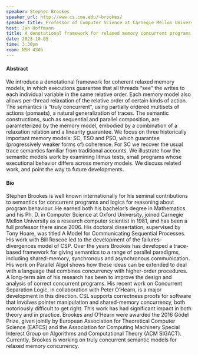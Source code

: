 ```yaml
---
speaker: Stephen Brookes
speaker_url: http://www.cs.cmu.edu/~brookes/
speaker_title: Professor of Computer Science at Carnegie Mellon University
host: Jan Hoffmann
title: A denotational framework for relaxed memory concurrent programs
date: 2023-10-05
time: 3:30pm
room: NSH 4305
---
```


#### Abstract

We introduce a denotational framework for coherent relaxed memory models, in
which executions guarantee that all threads “see” the writes to each individual
variable in the same relative order. Each memory model also allows per-thread
relaxation of the relative order of certain kinds of action. The semantics is
“truly concurrent”, using partially ordered multisets of actions (pomsets), a
natural generalization of traces. The semantic constructions, such as sequential
and parallel composition, are parameterized by the memory model, embodied
by a combination of a relaxation relation and a linearity guarantee. We focus
on three historically important memory models: SC, TSO and PSO, which
guarantee (progressively weaker forms of) coherence. For SC we recover the
usual trace semantics familiar from traditional accounts. We illustrate how
the semantic models work by examining litmus tests, small programs whose
executional behavior differs across memory models. We discuss related work,
and point the way to future developments.
#### Bio

Stephen Brookes is well known internationally for his seminal contributions to semantics for concurrent programs and logics for reasoning about program behaviour. He earned both his bachelor’s degree in Mathematics and his Ph. D. in Computer Science at Oxford University, joined Carnegie Mellon University as a research computer scientist in 1981, and has been a full professor there since 2006. His doctoral dissertation, supervised by Tony Hoare, was titled A Model for Communicating Sequential Processes. His work with Bill Roscoe led to the development of the failures-divergences model of CSP. Over the years Brookes has developed a trace-based framework for giving semantics to a range of parallel paradigms, including shared-memory, synchronous and asynchronous communication. His work on Parallel Algol shows how these ideas can be extended to deal with a language that combines concurrency with higher-order procedures. A long-term aim of his research has been to improve the design and analysis of correct concurrent programs. His recent work on Concurrent Separation Logic, in collaboration with Peter O’Hearn, is a major development in this direction. CSL supports correctness proofs for software that involves pointer manipulation and shared-memory concurrency, both notoriously difficult to get right. This work has had significant impact in both theory and in practice. Brookes and O’Hearn were awarded the 2016 Gödel Prize, given jointly by European Association for Theoretical Computer Science (EATCS) and the Association for Computing Machinery Special Interest Group on Algorithms and Computational Theory (ACM SIGACT). Currently, Brookes is working on truly concurrent semantic models for relaxed memory concurrency.
